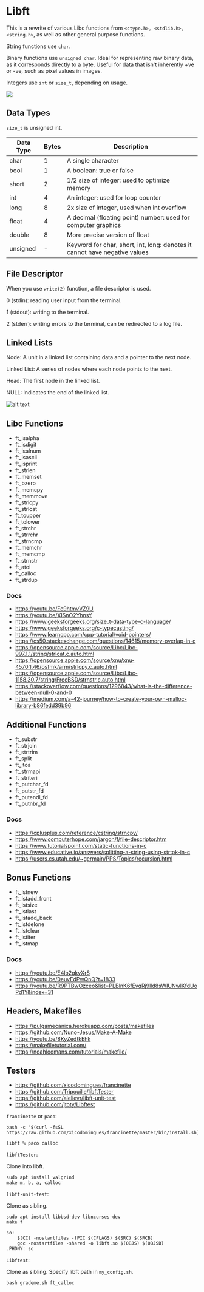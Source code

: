 # Libft

This is a rewrite of various Libc functions from `<ctype.h>, <stdlib.h>, <string.h>`, as well as other general purpose functions.

String functions use `char`.

Binary functions use `unsigned char`. Ideal for representing raw binary data, as it corresponds directly to a byte. Useful for data that isn't inherently +ve or -ve, such as pixel values in images.

Integers use `int` or `size_t`, depending on usage.

![](ascii.png)

## Data Types

`size_t` is unsigned int.

| Data Type | Bytes | Description                                                                |
| --------- | ----- | -------------------------------------------------------------------------- |
| char      | 1     | A single character                                                         |
| bool      | 1     | A boolean: true or false                                                   |
| short     | 2     | 1/2 size of integer: used to optimize memory                               |
| int       | 4     | An integer: used for loop counter                                          |
| long      | 8     | 2x size of integer, used when int overflow                                 |
| float     | 4     | A decimal (floating point) number: used for computer graphics              |
| double    | 8     | More precise version of float                                              |
| unsigned  | -     | Keyword for char, short, int, long: denotes it cannot have negative values |

## File Descriptor

When you use `write(2)` function, a file descriptor is used.

0 (stdin): reading user input from the terminal.

1 (stdout): writing to the terminal.

2 (stderr): writing errors to the terminal, can be redirected to a log file.

## Linked Lists

Node: A unit in a linked list containing data and a pointer to the next node.

Linked List: A series of nodes where each node points to the next.

Head: The first node in the linked list.

NULL: Indicates the end of the linked list.

![alt text](llist.png)

## Libc Functions

- ft_isalpha
- ft_isdigit
- ft_isalnum
- ft_isascii
- ft_isprint
- ft_strlen
- ft_memset
- ft_bzero
- ft_memcpy
- ft_memmove
- ft_strlcpy
- ft_strlcat
- ft_toupper
- ft_tolower
- ft_strchr
- ft_strrchr
- ft_strncmp
- ft_memchr
- ft_memcmp
- ft_strnstr
- ft_atoi
- ft_calloc
- ft_strdup

### Docs

- https://youtu.be/Fc9htmvVZ9U
- https://youtu.be/XISnO2YhnsY
- https://www.geeksforgeeks.org/size_t-data-type-c-language/
- https://www.geeksforgeeks.org/c-typecasting/
- https://www.learncpp.com/cpp-tutorial/void-pointers/
- https://cs50.stackexchange.com/questions/14615/memory-overlap-in-c
- https://opensource.apple.com/source/Libc/Libc-997.1.1/string/strlcat.c.auto.html
- https://opensource.apple.com/source/xnu/xnu-4570.1.46/osfmk/arm/strlcpy.c.auto.html
- https://opensource.apple.com/source/Libc/Libc-1158.30.7/string/FreeBSD/strnstr.c.auto.html
- https://stackoverflow.com/questions/1296843/what-is-the-difference-between-null-0-and-0
- https://medium.com/a-42-journey/how-to-create-your-own-malloc-library-b86fedd39b96

## Additional Functions

- ft_substr
- ft_strjoin
- ft_strtrim
- ft_split
- ft_itoa
- ft_strmapi
- ft_striteri
- ft_putchar_fd
- ft_putstr_fd
- ft_putendl_fd
- ft_putnbr_fd

### Docs

- https://cplusplus.com/reference/cstring/strncpy/
- https://www.computerhope.com/jargon/f/file-descriptor.htm
- https://www.tutorialspoint.com/static-functions-in-c
- https://www.educative.io/answers/splitting-a-string-using-strtok-in-c
- https://users.cs.utah.edu/~germain/PPS/Topics/recursion.html

## Bonus Functions

- ft_lstnew
- ft_lstadd_front
- ft_lstsize
- ft_lstlast
- ft_lstadd_back
- ft_lstdelone
- ft_lstclear
- ft_lstiter
- ft_lstmap

### Docs

- https://youtu.be/E4lb2gkyXr8
- https://youtu.be/0euvEdPwQnQ?t=1833
- https://youtu.be/R9PTBwOzceo&list=PLBlnK6fEyqRj9lld8sWIUNwlKfdUoPd1Y&index=31

## Headers, Makefiles

- https://pulgamecanica.herokuapp.com/posts/makefiles
- https://github.com/Nuno-Jesus/Make-A-Make
- https://youtu.be/8KyZedtkEhk
- https://makefiletutorial.com/
- https://noahloomans.com/tutorials/makefile/

## Testers

- https://github.com/xicodomingues/francinette
- https://github.com/Tripouille/libftTester
- https://github.com/alelievr/libft-unit-test
- https://github.com/jtoty/Libftest

`francinette` or `paco`:

```
bash -c "$(curl -fsSL https://raw.github.com/xicodomingues/francinette/master/bin/install.sh)"

libft % paco calloc
```

`libftTester`:

Clone into libft.

```
sudo apt install valgrind
make m, b, a, calloc
```

`libft-unit-test`:

Clone as sibling.

```
sudo apt install libbsd-dev libncurses-dev
make f
```

```
so:
	$(CC) -nostartfiles -fPIC $(CFLAGS) $(SRC) $(SRCB)
	gcc -nostartfiles -shared -o libft.so $(OBJS) $(OBJSB)
.PHONY: so
```

`Libftest`:

Clone as sibling. Specify libft path in `my_config.sh`.

```
bash grademe.sh ft_calloc
```
